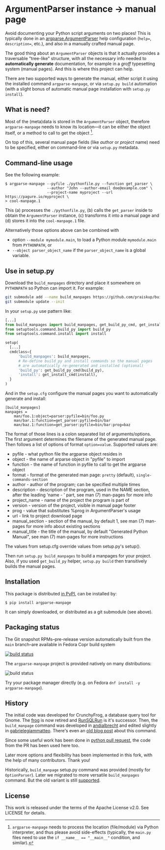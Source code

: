 # ArgumentParser instance → manual page

Avoid documenting your Python script arguments on two places!  This is typically
done in an [argparse.ArgumentParser][ap-docs] help configuration (`help=`,
`description=`, etc.), and also in a manually crafted manual page.

The good thing about an `ArgumentParser` objects is that it actually provides
a traversable "tree-like" structure, with all the necessary info needed to
**automatically generate** documentation, for example in a *groff* typesetting
system (manual pages).  And this is where this project can help.

There are two supported ways to generate the manual, either script it using the
installed command `argparse-manpage`, or via `setup.py build` automation (with a
slight bonus of automatic manual page installation with `setup.py install`).


## What is need?

Most of the (meta)data is stored in the `ArgumentParser` object, therefore
`argparse-manpage` needs to know its location—it can be either the object
itself, or a method to call to get the object [^1].

On top of this, several manual page fields (like *author* or *project* name)
need to be specified, either on command-line or via `setup.py` metadata.


## Command-line usage

See the following example:

```
$ argparse-manpage --pyfile ./pythonfile.py --function get_parser \
                   --author "John --author-email doe@example.com" \
                   --project-name myproject --url https://pagure.io/myproject \
> cool-manpage.1
```

This (a) processes the `./pythonfile.py`, (b) calls the `get_parser` inside to
obtain the `ArgumentParser` instance, (c) transforms it into a manual page and
(d) stores it into the `cool-manpage.1` file.

Alternatively those options above can be combined with

- option `--module mymodule.main`, to load a Python module `mymodule.main`
  from `PYTHONPATH`, or
- `--object parser_object_name` if the `parser_object_name` is a global
  variable.


## Use in setup.py

Download the `build_manpages` directory and place it somewhere on `PYTHONPATH`
so Python can import it.  For example:

```bash
git submodule add --name build_manpages https://github.com/praiskup/build_manpages
git submodule update --init
```

In your `setup.py` use pattern like:

```python
[...]
from build_manpages import build_manpages, get_build_py_cmd, get_install_cmd
from setuptools.command.build_py import build_py
from setuptools.command.install import install

setup(
  [...]
  cmdclass={
      'build_manpages': build_manpages,
      # Re-define build_py and install commands so the manual pages
      # are automatically re-generated and installed (optional)
      'build_py': get_build_py_cmd(build_py),
      'install': get_install_cmd(install),
  }
)
```

And in the `setup.cfg` configure the manual pages you want to automatically
generate and install:

```
[build_manpages]
manpages =
    man/foo.1:object=parser:pyfile=bin/foo.py
    man/bar.1:function=get_parser:pyfile=bin/bar
    man/baz.1:function=get_parser:pyfile=bin/bar:prog=baz
```

The format of those lines is a colon separated list of arguments/options.  The
first argument determines the filename of the generated manual page.  Then
follows a list of options of format `option=value`.  Supported values are:

- pyfile - what python file the argparse object resides in
- object - the name of arparse object in "pyfile" to import
- function - the name of function in pyfile to call to get the argparse object
- format - format of the generated man page: `pretty` (default), `single-commands-section`
- author - author of the program; can be specified multiple times
- description - description of the program, used in the NAME section, after the
    leading 'name - ' part, see man (7) man-pages for more info
- project_name - name of the project the program is part of
- version - version of the project, visible in manual page footer
- prog - value that substitutes %prog in ArgumentParser's usage
- url - link to project download page
- manual_section - section of the manual, by default 1, see man (7) man-pages
    for more info about existing sections
- manual_title - the title of the manual, by default "Generated Python Manual",
    see man (7) man-pages for more instructions

The values from setup.cfg override values from setup.py's setup().


Then run `setup.py build_manpages` to build a manpages for your project.  Also,
if you used `get_build_py` helper, `setup.py build` then transitively builds the
manual pages.


## Installation

This package is distributed [in PyPI][pypi-page], can be installed by:

    $ pip install argparse-manpage

It can simply downloaded, or distributed as a git submodule (see above).


## Packaging status

The Git snapshot RPMs–pre-release version automatically built from the `main`
branch–are available in Fedora Copr build system

[![build status](https://copr.fedorainfracloud.org/coprs/praiskup/argparse-manpage-ci/package/argparse-manpage/status_image/last_build.png)](https://copr.fedorainfracloud.org/coprs/praiskup/argparse-manpage-ci/)

The `argparse-manpage` project is provided natively on many distributions:

![build status](https://repology.org/badge/vertical-allrepos/argparse-manpage.svg?exclude_unsupported=1&header=argparse-manpage)

Try your package manager directly (e.g. on Fedora `dnf install -y
argparse-manpage`).


## History

The initial code was developed for CrunchyFrog, a database query tool for Gnome.
The [frog] is now retired and [RunSQLRun] is it's successor.  Then, the
`build_manpage` command was developed in [andialbrecht] and edited slightly
in [gabrielegiammatteo].  There's even an [old blog post] about this command.

Since some useful work has been done in [python pull request], the code from the
PR has been used here too.

Later more options and flexibility has been implemented in this fork, with the
help of many contributors.  Thank you!

Historically, `build_manpage` setup.py command was provided (mostly for
`OptionParser`).  Later we migrated to more versatile `build_manpages` command.
But the old variant is still [supported](examples/old\_format/README.md).

## License

This work is released under the terms of the Apache License v2.0.
See LICENSE for details.


[^1]: `argparse-manpage` needs to process the location (file/module) via Python
      interpreter, and thus please avoid side-effects (typically, the `main.py`
      files need to use the `if __name__ == "__main__"` condition, and similar).

[gabrielegiammatteo]: https://github.com/andialbrecht/build\_manpage
[andialbrecht]: https://github.com/andialbrecht/build\_manpage
[frog]: http://crunchyfrog.googlecode.com/svn/
[RunSQLRun]: https://github.com/andialbrecht/runsqlrun
[old blog post]: https://andialbrecht.wordpress.com/2009/03/17/creating-a-man-page-with-distutils-and-optparse/
[python pull request]: https://github.com/python/cpython/pull/1169
[ap-docs]: https://docs.python.org/3/library/argparse.html#argparse.ArgumentParser
[pypi-page]: https://pypi.org/project/argparse-manpage/
